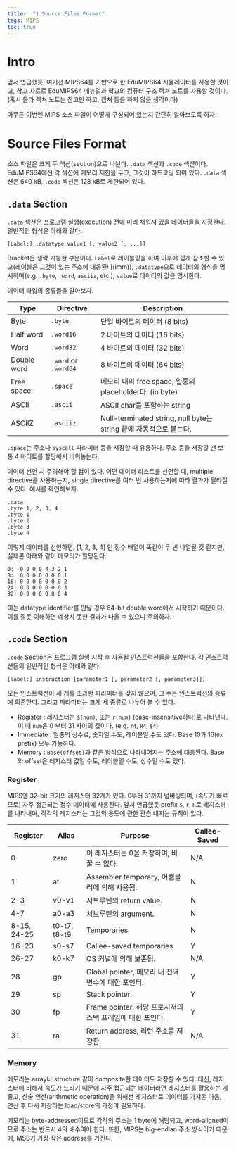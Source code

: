 ```yaml
---
title:  "1 Source Files Format"
tags: MIPS
toc: true
---
```


# Intro
앞서 언급했듯, 여기선 MIPS64를 기반으로 한 EduMIPS64 시뮬레이터를 사용할 것이고, 참고 자료로 EduMIPS64 매뉴얼과 학교의 컴퓨터 구조 렉쳐 노트를 사용할 것이다. (혹시 몰라 렉쳐 노트는 참고만 하고, 캡쳐 등을 하지 않을 생각이다)

아무튼 이번엔 MIPS 소스 파일이 어떻게 구성되어 있는지 간단히 알아보도록 하자.


# Source Files Format
소스 파일은 크게 두 섹션(section)으로 나뉜다. `.data` 섹션과 `.code` 섹션이다. EduMIPS64에선 각 섹션에 메모리 제한을 두고, 그것이 하드코딩 되어 있다. `.data` 섹션은 640 kB, `.code` 섹션은 128 kB로 제한되어 있다.

## `.data` Section
`.data` 섹션은 프로그램 실행(execution) 전에 미리 채워져 있을 데이터들을 지정한다. 일반적인 형식은 아래와 같다.

    [Label:] .datatype value1 [, value2 [, ...]]
    
Bracket은 생략 가능한 부분이다. `Label`로 레이블링을 하여 이후에 쉽게 참조할 수 있고(레이블은 그것이 있는 주소에 대응된다(imm)), `.datatype`으로 데이터의 형식을 명시하며(e.g. `.byte`, `.word`, `asciiz`, etc.), `value`로 데이터의 값을 명시한다.

데이터 타입의 종류들을 알아보자.

Type | Directive | Description
---|---|---
Byte | `.byte` | 단일 바이트의 데이터 (8 bits)
Half word | `.word16` | 2 바이트의 데이터 (16 bits)
Word | `.word32` | 4 바이트의 데이터 (32 bits)
Double word | `.word` or `.word64` | 8 바이트의 데이터 (64 bits)
Free space | `.space` | 메모리 내의 free space, 일종의 placeholder다. (in byte)
ASCII | `.ascii` | ASCII char를 포함하는 string
ASCIIZ | `.asciiz` | Null-terminated string, null byte는 string 끝에 자동적으로 붙는다.

`.space`는 주소나 `syscall` 파라미터 등을 저장할 때 유용하다. 주소 등을 저장할 땐 보통 4 바이트를 할당해서 비워놓는다.

데이터 선언 시 주의해야 할 점이 있다. 어떤 데이터 리스트를 선언할 때, multiple directive를 사용하는지, single directive를 여러 번 사용하는지에 따라 결과가 달라질 수 있다. 예시를 확인해보자.

    .data
    .byte 1, 2, 3, 4
    .byte 1
    .byte 2
    .byte 3
    .byte 4

이렇게 데이터를 선언하면, [1, 2, 3, 4] 인 정수 배열이 똑같이 두 번 나열될 것 같지만, 실제론 아래와 같이 메모리가 할당된다.

    0:  0 0 0 0 4 3 2 1
    8:  0 0 0 0 0 0 0 1
    16: 0 0 0 0 0 0 0 2
    24: 0 0 0 0 0 0 0 3
    32: 0 0 0 0 0 0 0 4

이는 datatype identifier를 만날 경우 64-bit double word에서 시작하기 때문이다. 이를 잘못 이해하면 예상치 못한 결과가 나올 수 있으니 주의하자.

## `.code` Section
`.code` Section은 프로그램 실행 시작 후 사용될 인스트럭션들을 포함한다. 각 인스트럭션들의 일반적인 형식은 아래와 같다.

    [label:] instruction [parameter1 [, parameter2 [, parameter3]]]
    
모든 인스트럭션이 세 개를 초과한 파라미터를 갖지 않으며, 그 수는 인스트럭션의 종류에 의존한다. 그리고 파라미터는 크게 세 종류로 나누어 볼 수 있다.

- Register : 레지스터는 `$(num)`, 또는 `r(num)` (case-insensitive하다)로 나타낸다. 이 때 `num`은 0 부터 31 사이의 값이다. (e.g. `r4`, `R4`, `$4`)
- Immediate : 일종의 상수로, 숫자일 수도, 레이블일 수도 있다. Base 10과 16(`0x` prefix) 모두 가능하다.
- Memory : `Base(offset)`과 같은 방식으로 나타내어지는 주소에 대응된다. Base와 offset은 레지스터 값일 수도, 레이블일 수도, 상수일 수도 있다.

### Register
MIPS엔 32-bit 크기의 레지스터 32개가 있다. 0부터 31까지 넘버링되며, (속도가 빠르므로) 자주 접근되는 정수 데이터에 사용된다. 앞서 언급했듯 prefix `$`, `r`, `R`로 레지스터를 나타내며, 각각의 레지스터는 그것의 용도에 관한 관습 내지는 규칙이 있다.

Register | Alias | Purpose | Callee-Saved
---|---|---|---
0 | zero | 이 레지스터는 0을 저장하며, 바꿀 수 없다. | N/A
1 | at | Assembler temporary, 어셈블러에 의해 사용됨. | N
2-3 | v0-v1 | 서브루틴의 return value. | N
4-7 | a0-a3 | 서브루틴의 argument. | N
8-15, 24-25 | t0-t7, t8-t9 | Temporaries. | N
16-23 | s0-s7 | Callee-saved temporaries | Y
26-27 | k0-k7 | OS 커널에 의해 보존됨. | N/A
28 | gp | Global pointer, 메모리 내 전역 변수에 대한 포인터. | Y
29 | sp | Stack pointer. | Y
30 | fp | Frame pointer, 해당 프로시저의 스택 프레임에 대한 포인터. | Y
31 | ra | Return address, 리턴 주소를 저장함. | N/A

### Memory
메모리는 array나 structure 같이 composite한 데이터도 저장할 수 있다. 대신, 레지스터에 비해서 속도가 느리기 때문에 자주 접근되는 데이터라면 레지스터를 활용하는 게 좋고, 산술 연산(arithmetic operation)을 위해선 레지스터로 데이터를 가져온 다음, 연산 후 다시 저장하는 load/store의 과정이 필요하다.

메모리는 byte-addressed이므로 각각의 주소는 1 byte에 해당되고, word-aligned이므로 주소는 반드시 4의 배수여야 한다. 또한, MIPS는 big-endian 주소 방식이기 때문에, MSB가 가장 작은 address를 가진다.




